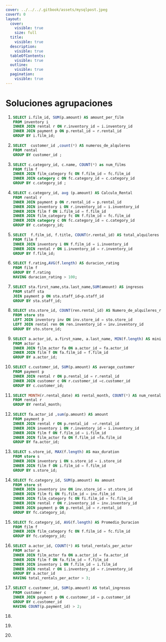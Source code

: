 ```yaml
---
cover: ../../../.gitbook/assets/mysqlpost.jpeg
coverY: 0
layout:
  cover:
    visible: true
    size: full
  title:
    visible: true
  description:
    visible: true
  tableOfContents:
    visible: true
  outline:
    visible: true
  pagination:
    visible: true
---
```


# Soluciones agrupaciones

1. ```sql
   SELECT i.film_id, SUM(p.amount) AS amount_per_film
   FROM inventory i
   INNER JOIN rental r ON r.inventory_id = i.inventory_id
   INNER JOIN payment p ON p.rental_id = r.rental_id
   GROUP BY i.film_id;
   ```
2. ```sql
   SELECT  customer_id ,count(*) AS numeros_de_alquleres
   FROM rental 
   GROUP BY customer_id ; 
   ```
3. ```sql
   SELECT c.category_id, c.name, COUNT(*) as num_films
   FROM film f
   INNER JOIN film_category fc ON f.film_id = fc.film_id 
   INNER JOIN category c ON fc.category_id = c.category_id 
   GROUP BY c.category_id ;
   ```
4. ```sql
   SELECT c.category_id, avg (p.amount) AS Calculo_Rental
   FROM rental r
   INNER JOIN payment p ON r.rental_id = p.rental_id
   INNER JOIN inventory i ON r.inventory_id = i.inventory_id
   INNER JOIN film f ON i.film_id = f.film_id
   INNER JOIN film_category fc ON f.film_id = fc.film_id
   INNER JOIN category c ON fc.category_id = c.category_id
   GROUP BY c.category_id; 
   ```
5. ```sql
   SELECT  f.film_id, f.title, COUNT(r.rental_id) AS total_alquileres
   FROM film f 
   INNER JOIN inventory i ON f.film_id = i.inventory_id
   INNER JOIN rental r ON i.inventory_id = r.inventory_id
   GROUP BY f.film_id; 
   ```
6. ```sql
   SELECT f.rating,AVG(f.length) AS duracion_rating
   FROM film f
   GROUP BY f.rating
   HAVING duracion_rating > 100; 
   ```
7. ```sql
   SELECT sta.first_name,sta.last_name,SUM(amount) AS ingresos
   FROM staff sta
   JOIN payment p ON sta.staff_id=p.staff_id
   GROUP BY sta.staff_id; 
   ```
8. ```sql
   SELECT sto.store_id, COUNT(ren.rental_id) AS Numero_de_alquileres_realizados
   FROM store sto
   LEFT JOIN inventory inv ON inv.store_id = sto.store_id
   LEFT JOIN rental ren ON ren.inventory_id = inv.inventory_id
   GROUP BY sto.store_id;
   ```
9. ```sql
   SELECT a.actor_id, a.first_name, a.last_name, MIN(f.length) AS minimum_length
   FROM actor a
   INNER JOIN film_actor fa ON a.actor_id = fa.actor_id
   INNER JOIN film f ON fa.film_id = f.film_id
   GROUP BY a.actor_id; 
   ```
10. ```sql
    SELECT c.customer_id, SUM(p.amount) AS average_customer
    FROM payment p
    INNER JOIN rental r ON p.rental_id = r.rental_id 
    INNER JOIN customer c ON r.customer_id =c.customer_id
    GROUP BY c.customer_id; 
    ```
11. ```sql
    SELECT MONTH(r.rental_date) AS rental_month, COUNT(*) AS num_rentals
    FROM rental r
    GROUP BY rental_month; 
    ```
12. ```sql
    SELECT fa.actor_id ,sum(p.amount) AS amount
    FROM payment p 
    INNER JOIN rental r ON p.rental_id  =r.rental_id 
    INNER JOIN inventory i ON r.inventory_id = i.inventory_id
    INNER JOIN film f ON f.film_id = i.film_id
    INNER JOIN film_actor fa ON f.film_id =fa.film_id
    GROUP BY fa.actor_id; 
    ```
13. ```sql
    SELECT s.store_id, MAX(f.length) AS max_duration
    FROM store s
    INNER JOIN inventory i ON s.store_id = i.store_id
    INNER JOIN film f ON i.film_id = f.film_id
    GROUP BY s.store_id; 
    ```
14. ```sql
    SELECT fc.category_id, SUM(p.amount) As amount
    FROM store st
    INNER JOIN inventory inv ON inv.store_id = st.store_id
    INNER JOIN film fi ON fi.film_id = inv.film_id
    INNER JOIN film_category fc ON fi.film_id = fc.film_id
    INNER JOIN rental r ON r.inventory_id = inv.inventory_id
    INNER JOIN payment p ON p.rental_id = r.rental_id
    GROUP BY fc.category_id;
    ```
15. ```sql
    SELECT fc.category_id, AVG(f.length) AS Promedio_Duracion
    FROM film f 
    INNER JOIN film_category fc ON f.film_id = fc.film_id
    GROUP BY fc.category_id; 
    ```
16. ```sql
    SELECT a.actor_id, COUNT(*) AS total_rentals_per_actor
    FROM actor a
    INNER JOIN film_actor fa ON a.actor_id = fa.actor_id
    INNER JOIN film f ON fa.film_id = f.film_id
    INNER JOIN inventory i ON f.film_id = i.film_id
    INNER JOIN rental r ON i.inventory_id = r.inventory_id
    GROUP BY a.actor_id
    HAVING total_rentals_per_actor > 3; 
    ```
17. ```sql
    SELECT c.customer_id, SUM(p.amount) AS total_ingresos
    FROM customer c
    INNER JOIN payment p ON c.customer_id = p.customer_id
    GROUP BY c.customer_id
    HAVING COUNT(p.payment_id) > 2; 
    ```
18. ```sql
    ```
19. ```sql
    ```
20. ```sql
    ```
